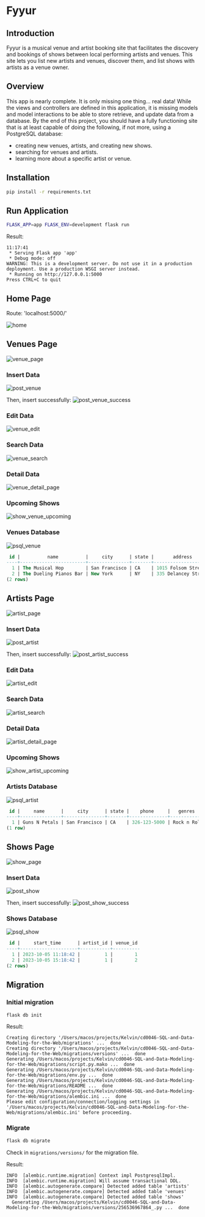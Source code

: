 # Fyyur

## Introduction

Fyyur is a musical venue and artist booking site that facilitates the discovery and bookings of shows between local performing artists and venues. This site lets you list new artists and venues, discover them, and list shows with artists as a venue owner.

## Overview

This app is nearly complete. It is only missing one thing… real data! While the views and controllers are defined in this application, it is missing models and model interactions to be able to store retrieve, and update data from a database. By the end of this project, you should have a fully functioning site that is at least capable of doing the following, if not more, using a PostgreSQL database:

* creating new venues, artists, and creating new shows.
* searching for venues and artists.
* learning more about a specific artist or venue.

## Installation
```bash
pip install -r requirements.txt
```

## Run Application
```bash
FLASK_APP=app FLASK_ENV=development flask run
```

Result:
```
11:17:41
 * Serving Flask app 'app'
 * Debug mode: off
WARNING: This is a development server. Do not use it in a production deployment. Use a production WSGI server instead.
 * Running on http://127.0.0.1:5000
Press CTRL+C to quit
```

## Home Page
Route: 'localhost:5000/'

![home](images/homepage.png)

## Venues Page
![venue_page](images/venue_page.png)
### Insert Data
![post_venue](images/post_venue.png)

Then, insert successfully:
![post_venue_success](images/post_venue_success.png)

### Edit Data
![venue_edit](images/venue_edit.png)

### Search Data
![venue_search](images/venue_search.png)

### Detail Data
![venue_detail_page](images/venue_detail_page.png)

### Upcoming Shows
![show_venue_upcoming](images/show_venue_upcoming.png)

### Venues Database
![psql_venue](images/pqsl_venue.png)

```sql
 id |          name          |     city      | state |       address       |    phone     |                                                              image_link                                                               |               facebook_link               | seeking_talent |                                seeking_description                                |           website_link           |           genres
----+------------------------+---------------+-------+---------------------+--------------+---------------------------------------------------------------------------------------------------------------------------------------+-------------------------------------------+----------------+-----------------------------------------------------------------------------------+----------------------------------+----------------------------
  1 | The Musical Hop        | San Francisco | CA    | 1015 Folsom Street  | 123-123-1234 | https://images.unsplash.com/photo-1543900694-133f37abaaa5?ixlib=rb-1.2.1&ixid=eyJhcHBfaWQiOjEyMDd9&auto=format&fit=crop&w=400&q=60    | https://www.facebook.com/TheMusicalHop    | t              | We are on the lookout for a local artist to play every two weeks. Please call us. | https://www.themusicalhop.com    | Classical,Folk,Jazz,Reggae
  2 | The Dueling Pianos Bar | New York      | NY    | 335 Delancey Street | 914-003-1132 | https://images.unsplash.com/photo-1497032205916-ac775f0649ae?ixlib=rb-1.2.1&ixid=eyJhcHBfaWQiOjEyMDd9&auto=format&fit=crop&w=750&q=80 | https://www.facebook.com/theduelingpianos | f              |                                                                                   | https://www.theduelingpianos.com | Classical,Hip-Hop,R&B
(2 rows)
```

## Artists Page
![artist_page](images/artist_page.png)

### Insert Data
![post_artist](images/post_artist.png)

Then, insert successfully:
![post_artist_success](images/post_artist_success.png)

### Edit Data
![artist_edit](images/artist_edit.png)

### Search Data
![artist_search](images/artist_search.png)

### Detail Data
![artist_detail_page](images/artist_detail_page.png)

### Upcoming Shows
![show_artist_upcoming](images/show_artist_upcoming.png)

### Artists Database
![psql_artist](images/psql_artist.png)

```sql
 id |     name      |     city      | state |    phone     |   genres    |                                                             image_link                                                             |            facebook_link             |          website_link           | seeking_venue |                      seeking_description
----+---------------+---------------+-------+--------------+-------------+------------------------------------------------------------------------------------------------------------------------------------+--------------------------------------+---------------------------------+---------------+----------------------------------------------------------------
  1 | Guns N Petals | San Francisco | CA    | 326-123-5000 | Rock n Roll | https://images.unsplash.com/photo-1549213783-8284d0336c4f?ixlib=rb-1.2.1&ixid=eyJhcHBfaWQiOjEyMDd9&auto=format&fit=crop&w=300&q=80 | https://www.facebook.com/GunsNPetals | https://www.gunsnpetalsband.com | t             | Looking for shows to perform at in the San Francisco Bay Area!
(1 row)
```

## Shows Page
![show_page](images/show_page.png)

### Insert Data
![post_show](images/post_show.png)

Then, insert successfully:
![post_show_success](images/post_show_success.png)

### Shows Database
![psql_show](images/psql_show.png)

```sql
 id |     start_time      | artist_id | venue_id
----+---------------------+-----------+----------
  1 | 2023-10-05 11:18:42 |         1 |        1
  2 | 2023-10-05 15:18:42 |         1 |        2
(2 rows)
```

## Migration
### Initial migration
```bash
flask db init
```

Result:
```
Creating directory '/Users/macos/projects/Kelvin/cd0046-SQL-and-Data-Modeling-for-the-Web/migrations' ...  done
Creating directory '/Users/macos/projects/Kelvin/cd0046-SQL-and-Data-Modeling-for-the-Web/migrations/versions' ...  done
Generating /Users/macos/projects/Kelvin/cd0046-SQL-and-Data-Modeling-for-the-Web/migrations/script.py.mako ...  done
Generating /Users/macos/projects/Kelvin/cd0046-SQL-and-Data-Modeling-for-the-Web/migrations/env.py ...  done
Generating /Users/macos/projects/Kelvin/cd0046-SQL-and-Data-Modeling-for-the-Web/migrations/README ...  done
Generating /Users/macos/projects/Kelvin/cd0046-SQL-and-Data-Modeling-for-the-Web/migrations/alembic.ini ...  done
Please edit configuration/connection/logging settings in '/Users/macos/projects/Kelvin/cd0046-SQL-and-Data-Modeling-for-the-Web/migrations/alembic.ini' before proceeding.
```

### Migrate
```bash
flask db migrate
```

Check in `migrations/versions/` for the migration file.

Result:
```
INFO  [alembic.runtime.migration] Context impl PostgresqlImpl.
INFO  [alembic.runtime.migration] Will assume transactional DDL.
INFO  [alembic.autogenerate.compare] Detected added table 'artists'
INFO  [alembic.autogenerate.compare] Detected added table 'venues'
INFO  [alembic.autogenerate.compare] Detected added table 'shows'
  Generating /Users/macos/projects/Kelvin/cd0046-SQL-and-Data-Modeling-for-the-Web/migrations/versions/256536967864_.py ...  done
```
